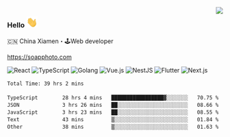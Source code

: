 <img align="right" src="https://github-readme-stats.vercel.app/api?username=yiiu&show_icons=false&bg_color=30,e96443,904e95&title_color=fff&text_color=fff" />

### Hello <img src="https://raw.githubusercontent.com/ABSphreak/ABSphreak/master/gifs/Hi.gif" width="26px" />
 
🇨🇳 China Xiamen・🕹Web developer

https://soapphoto.com

<p align="left"><img src="https://cdn.svgporn.com/logos/react.svg" alt="React" width="32" height="32"/> <img src="https://cdn.svgporn.com/logos/typescript-icon.svg" alt="TypeScript" width="32" height="32"/> <img src="https://cdn.svgporn.com/logos/gopher.svg" alt="Golang" width="32" height="32"/> <img src="https://cdn.svgporn.com/logos/vue.svg" alt="Vue.js" width="32" height="32"/> <img src="https://cdn.svgporn.com/logos/nestjs.svg" alt="NestJS" width="32" height="32"/> <img src="https://cdn.svgporn.com/logos/flutter.svg" alt="Flutter" width="32" height="32"/> <img src="https://cdn.svgporn.com/logos/nextjs-icon.svg" alt="Next.js" width="32" height="32"/></p>


<!--START_SECTION:waka-->

```txt
Total Time: 39 hrs 2 mins

TypeScript        28 hrs 4 mins   █████████████████▓░░░░░░░   70.75 %
JSON              3 hrs 26 mins   ██░░░░░░░░░░░░░░░░░░░░░░░   08.66 %
JavaScript        3 hrs 23 mins   ██░░░░░░░░░░░░░░░░░░░░░░░   08.55 %
Text              43 mins         ▒░░░░░░░░░░░░░░░░░░░░░░░░   01.84 %
Other             38 mins         ▒░░░░░░░░░░░░░░░░░░░░░░░░   01.63 %
```

<!--END_SECTION:waka-->
